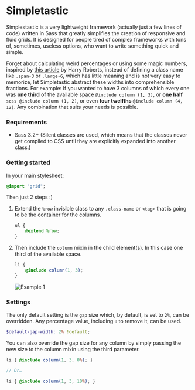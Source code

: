 Simpletastic
============

Simplestastic is a very lightweight framework (actually just a few lines of code) written in Sass that greatly simplifies the creation of responsive and fluid grids. It is designed for people tired of complex frameworks with tons of, sometimes, useless options, who want to write something quick and simple.

Forget about calculating weird percentages or using some magic numbers, inspired by [this article](http://csswizardry.com/2013/02/responsive-grid-systems-a-solution/) by Harry Roberts, instead of defining a class name like `.span-3` or `.large-6`, which has little meaning and is not very easy to memorize, let Simpletastic abstract these widths into comprehensible fractions. For example: If you wanted to have 3 columns of which every one was **one third** of the available space `@include column (1, 3)`, or **one half** ```scss @include column (1, 2)```, or even **four twelfths** `@include column (4, 12)`. Any combination that suits your needs is possible.


### Requirements

- Sass 3.2+ (Silent classes are used, which means that the classes never get compiled to CSS until they are explicitly expanded into another class.)

### Getting started

In your main stylesheet:

```sass
@import "grid";
```

Then just 2 steps :)

1. Extend the `%row` invisible class to any `.class-name` or `<tag>` that is going to be the container for the columns.

    ```scss
    ul {
        @extend %row;
    }
    ```
2. Then include the `column` mixin in the child element(s). In this case one third of the available space.

    ```scss
    li {
        @include column(1, 3);
    }
    ```

    ![Example 1](http://i.imgur.com/IJ5AtjL.png)

### Settings

The only default setting is the `gap` size which, by default, is set to `2%`, can be overridden. Any percentage value, including `0` to remove it, can be used.

```scss
$default-gap-width: 2% !default;
```

You can also override the gap size for any column by simply passing the new size to the column mixin using the third parameter.

```scss
li { @include column(1, 3, 0%); }

// Or…

li { @include column(1, 3, 10%); }
```